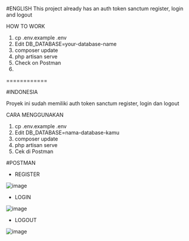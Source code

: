 #ENGLISH
This project already has an auth token sanctum register, login and logout

HOW TO WORK
1. cp .env.example .env
2. Edit DB_DATABASE=your-database-name
3. composer update
4. php artisan serve
5. Check on Postman
6. 
============

#INDONESIA

Proyek ini sudah memiliki auth token sanctum register, login dan logout

CARA MENGGUNAKAN
1. cp .env.example .env
2. Edit DB_DATABASE=nama-database-kamu
3. composer update
4. php artisan serve
5. Cek di Postman

#POSTMAN

- REGISTER

![image](https://user-images.githubusercontent.com/77152618/141955889-e8d7781e-e006-41db-a179-1e3ce4a9f040.png)

- LOGIN

![image](https://user-images.githubusercontent.com/77152618/141955964-c434878a-8cad-47be-b51f-b612620c3b8f.png)

- LOGOUT

![image](https://user-images.githubusercontent.com/77152618/141956070-72d539ae-f6d0-48d4-8d18-deb09e04085d.png)

